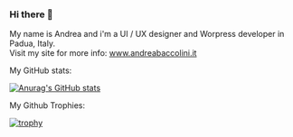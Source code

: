 ### Hi there 👋

<!--
**AndreaBaccolini/AndreaBaccolini** is a ✨ _special_ ✨ repository because its `README.md` (this file) appears on your GitHub profile.

Here are some ideas to get you started:

- 🔭 I’m currently working on ...
- 🌱 I’m currently learning ...
- 👯 I’m looking to collaborate on ...
- 🤔 I’m looking for help with ...
- 💬 Ask me about ...
- 📫 How to reach me: ...
- 😄 Pronouns: ...
- ⚡ Fun fact: ...
-->
My name is Andrea and i'm a UI / UX designer and Worpress developer in Padua, Italy.<br>
Visit my site for more info: www.andreabaccolini.it


My GitHub stats:

[![Anurag's GitHub stats](https://github-readme-stats.vercel.app/api?username=AndreaBaccolini&count_private=true&theme=cobalt)](https://github.com/anuraghazra/github-readme-stats)



My Github Trophies:

[![trophy](https://github-profile-trophy.vercel.app/?username=ryo-ma&theme=onedark)](https://github.com/ryo-ma/github-profile-trophy)
